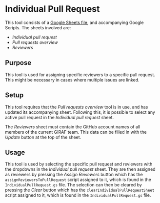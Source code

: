 # Individual Pull Request

This tool consists of a [Google Sheets file](https://docs.google.com/spreadsheets/d/1-sXJVpQ2t_tSH6aG8B6KGxP1lkA2jufn4xXiq2vq_og/edit?usp=sharing), and accompanying Google Scripts. The sheets involved are:

- _Individual pull request_
- _Pull requests overview_
- _Reviewers_

## Purpose

This tool is used for assigning specific reviewers to a specific pull request.
This might be necessary in cases where multiple issues are linked.

## Setup

This tool requires that the _Pull requests overview_ tool is in use, and has updated its accompanying sheet.
Following this, it is possible to select any active pull request in the _Individual pull request_ sheet.

The _Reviewers_ sheet must contain the GitHub account names of all members of the current GIRAF team.
This data can be filled in with the _Update_ button at the top of the sheet.

## Usage

This tool is used by selecting the specific pull request and reviewers with the dropdowns in the _Individual pull request_ sheet.
They are then assigned as reviewers by pressing the _Assign Reviewers_ button which has the `assignReviewersToPullRequest` script assigned to it, which is found in the `IndividualPullRequest.gs` file.
The selection can then be cleared by pressing the _Clear_ button which has the `clearIndividualPullRequestSheet` script assigned to it, which is found in the `IndividualPullRequest.gs` file.